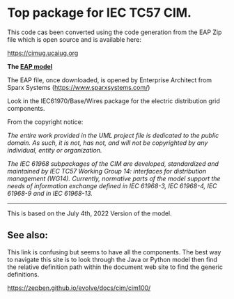 
# Top package for IEC TC57 CIM.

This code cas been converted using the code generation from the EAP Zip file which is open source and is available here:

https://cimug.ucaiug.org

**The [EAP model](https://cimug.ucaiug.org/CIM%20Model%20Releases/iec61970cim17v40_iec61968cim13v13b_iec62325cim03v17b_CIM100.1.1.1.eap)**

The EAP file, once downloaded, is opened by Enterprise Architect from Sparx Systems (https://www.sparxsystems.com/)

Look in the IEC61970/Base/Wires package for the electric distribution grid components.


From the copyright notice:

_The entire work provided in the UML project file is dedicated to the public domain.  As such, it is not, has not, and will not be copyrighted by any individual, entity or organization._

_The IEC 61968 subpackages of the CIM are developed, standardized and maintained by IEC TC57 Working Group 14: interfaces for distribution management (WG14). Currently, normative parts of the model support the needs of information exchange defined in IEC 61968-3, IEC 61968-4, IEC 61968-9 and in IEC 61968-13._

----

This is based on the July 4th, 2022 Version of the model. 

## See also:
This link is confusing but seems to have all the components. The best way to navigate this site is to look through 
the Java or Python model then find the relative definition path within the document web site 
to find the generic definitions. 

https://zepben.github.io/evolve/docs/cim/cim100/



